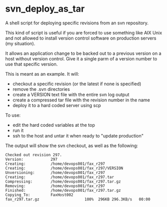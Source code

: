 svn_deploy_as_tar
=================

A shell script for deploying specific revisions from an svn repository.

This kind of script is useful if you are forced to use something like AIX Unix and not allowed
to install version control software on production servers (my situation).

It allows an application change to be backed out to a previous version on a host without version control.
Give it a single parm of a version number to use that specific version.

This is meant as an example. It will:

* checkout a specific revision (or the latest if none is specified)
* remove the .svn directories
* create a VERSION text file with the entire svn log output
* create a compressed tar file with the revision number in the name
* deploy it to a hard coded server using scp

To use:

* edit the hard coded variables at the top
* run it
* ssh to the host and untar it when ready to "update production"

The output will show the svn checkout, as well as the following:
```
Checked out revision 297.
Version:            297
Creating:           /home/devops001/fax_r297
Creating:           /home/devops001/fax_r297/VERSION
Unversioning:       /home/devops001/fax_r297
Creating:           /home/devops001/fax_r297.tar
Compressing:        /home/devops001/fax_r297.tar.gz
Removing:           /home/devops001/fax_r297
Finished:           /home/devops001/fax_r297.tar.gz
Copying_To:         FaxHost002
fax_r297.tar.gz                    100%  296KB 296.3KB/s   00:00
```

